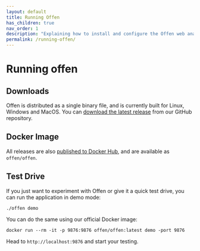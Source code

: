 ```yaml
---
layout: default
title: Running Offen
has_children: true
nav_order: 1
description: "Explaining how to install and configure the Offen web analytics software."
permalink: /running-offen/
---
```


# Running offen

## Downloads

Offen is distributed as a single binary file, and is currently built for Linux, Windows and MacOS. You can [download the latest release][repo-releases] from our GitHub repository.

[repo-releases]: https://github.com/offen/offen/releases

## Docker Image

All releases are also [published to Docker Hub][docker-hub], and are available as `offen/offen`.

[docker-hub]: https://hub.docker.com/r/offen/offen

## Test Drive

If you just want to experiment with Offen or give it a quick test drive, you can run the application in demo mode:

```
./offen demo
```

You can do the same using our official Docker image:

```
docker run --rm -it -p 9876:9876 offen/offen:latest demo -port 9876
```

Head to `http://localhost:9876` and start your testing.


